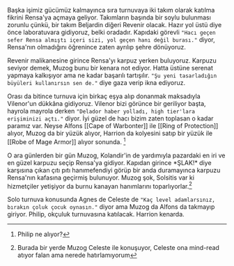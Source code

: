 ---
---  
  
Başka işimiz gücümüz kalmayınca sıra turnuvaya iki takım olarak katılma fikrini Rensa'ya açmaya geliyor. Takımların başında bir soylu bulunması zorunlu çünkü, bir takım Beljardin diğeri Revenir olacak. Hazır yol üstü diye önce laboratuvara gidiyoruz, belki oradadır. Kapıdaki görevli `"Hacı geçen sefer Rensa almıştı içeri sizi, yol geçen hanı değil burası."` diyor, Rensa'nın olmadığını öğrenince zaten ayrılıp şehre dönüyoruz.  
  
Revenir malikanesine girince Rensa'yı karpuz yerken buluyoruz. Karpuzu seviyor demek, Muzog bunu bir kenara not ediyor. Hatta üstüne serenat yapmaya kalkışıyor ama ne kadar başarılı tartışılır. `"Şu yeni tasarladığın büyüleri kullanırsın sen de."` diye gaza verip ikna ediyoruz.  
  
Orası da bitince turnuva için birkaç eşya alıp donanmak maksadıyla Vilenor'un dükkâna gidiyoruz. Vilenor bizi görünce bir geriliyor başta, hayrola mayrola derken `"Delador haber yolladı, high tier'lara erişiminizi açtı."` diyor. İyi güzel de hacı bizim zaten toplasan o kadar paramız var. Neyse Alfons [[Cape of Warbonter]] ile [[Ring of Protection]] alıyor, Muzog da bir yüzük alıyor, Harrion da kolyesini satıp bir yüzük ile [[Robe of Mage Armor]] alıyor sonunda. [^1]  
  
O ara günlerden bir gün Muzog, Kolandir'in de yardımıyla pazardaki en iri ve en güzel karpuzu seçip Rensa'ya gidiyor. Kapıdan girince \*ŞLAK!\* diye karşısına çıkan çıtı pıtı hanımefendiyi görüp bir anda duramayınca karpuzu Rensa'nın kafasına geçirmiş bulunuyor. Muzog şok, Solsitis var ki hizmetçiler yetişiyor da burnu kanayan hanımlarını toparlıyorlar.[^2]  
  
Solo turnuva konusunda Agnes de Celeste de `"Kaç level adamlarsınız, bırakın çoluk çocuk oynasın."` diyor ama Muzog da Alfons da takmayıp giriyor. Philip, okçuluk turnuvasına katılacak. Harrion kenarda.  
  
[^1]: Philip ne alıyor?  
[^2]: Burada bir yerde Muzog Celeste ile konuşuyor, Celeste ona mind-read atıyor falan ama nerede hatırlamıyorum